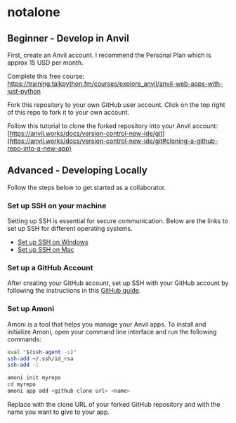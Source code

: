 # notalone

## Beginner - Develop in Anvil

First, create an Anvil account. I recommend the Personal Plan which is approx 15 USD per month.

Complete this free course: https://training.talkpython.fm/courses/explore_anvil/anvil-web-apps-with-just-python

Fork this repository to your own GitHub user account. Click on the top right of this repo to fork it to your own account.

Follow this tutorial to clone the forked repository into your Anvil account: [https://anvil.works/docs/version-control-new-ide/git](https://anvil.works/docs/version-control-new-ide/git#cloning-a-github-repo-into-a-new-app)


## Advanced - Developing Locally
Follow the steps below to get started as a collaborator.

### Set up SSH on your machine

Setting up SSH is essential for secure communication. Below are the links to set up SSH for different operating systems.

- [Set up SSH on Windows](https://docs.github.com/en/authentication/connecting-to-github-with-ssh/adding-a-new-ssh-key-to-your-github-account)
- [Set up SSH on Mac](https://docs.github.com/en/authentication/connecting-to-github-with-ssh/adding-a-new-ssh-key-to-your-github-account)

### Set up a GitHub Account

After creating your GitHub account, set up SSH with your GitHub account by following the instructions in this [GitHub guide](https://docs.github.com/en/authentication/connecting-to-github-with-ssh).


### Set up Amoni

Amoni is a tool that helps you manage your Anvil apps. To install and initialize Amoni, open your command line interface and run the following commands:

```bash
eval "$(ssh-agent -s)"
ssh-add ~/.ssh/id_rsa
ssh-add -l

amoni init myrepo
cd myrepo
amoni app add <github clone url> <name>
```

Replace <github clone url> with the clone URL of your forked GitHub repository and <name> with the name you want to give to your app.
